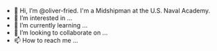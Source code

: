 - 👋 Hi, I’m @oliver-fried. I'm a Midshipman at the U.S. Naval Academy.
- 👀 I’m interested in ...
- 🌱 I’m currently learning ...
- 💞️ I’m looking to collaborate on ...
- 📫 How to reach me ...

<!---
oliver-fried/oliver-fried is a ✨ special ✨ repository because its `README.md` (this file) appears on your GitHub profile.
You can click the Preview link to take a look at your changes.
--->
